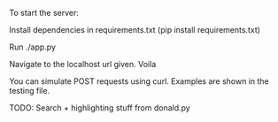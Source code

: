To start the server:

Install dependencies in requirements.txt (pip install requirements.txt)

Run ./app.py

Navigate to the localhost url given. Voila

You can simulate POST requests using curl. Examples are shown in the testing file.


TODO: Search + highlighting stuff from donald.py
